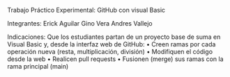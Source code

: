 Trabajo Práctico Experimental: GitHub con visual Basic

Integrantes:
Erick Aguilar
Gino Vera
Andres Vallejo

Indicaciones:
Que los estudiantes partan de un proyecto base de suma en Visual Basic y, desde
la interfaz web de GitHub:
  • Creen ramas por cada operación nueva (resta, multiplicación, división)
  • Modifiquen el código desde la web
  • Realicen pull requests
  • Fusionen (merge) sus ramas con la rama principal (main)

